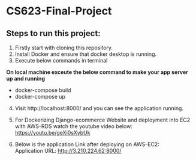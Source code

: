 # CS623-Final-Project


## Steps to run this project:


1) Firstly start with cloning this repository.  
2) Install Docker and ensure that docker desktop is running.  
3) Execute below commands in terminal

  **On local machine exceute the below command to make your app server up and running**  
- docker-compose build  
- docker-compose up  


4) Visit http://localhost:8000/ and you can see the application running.  


5) For Dockerizing Django-ecommerce Website and deployment into EC2 with AWS-RDS watch the youtube video below:  
https://youtu.be/geXi0sXybUk

6) Below is the application Link after deploying on AWS-EC2:    
  Application URL: http://3.210.224.62:8000/

